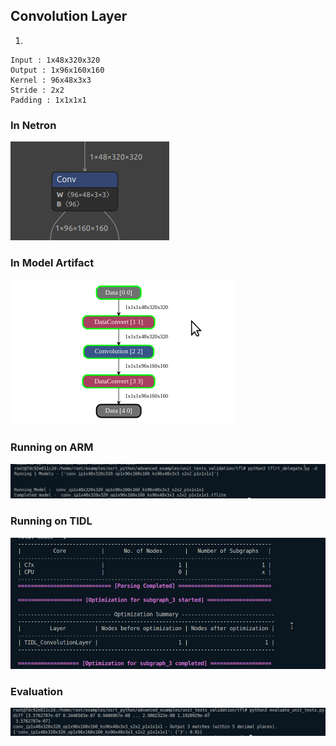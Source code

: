 ## Convolution Layer
1. 
```
Input : 1x48x320x320
Output : 1x96x160x160
Kernel : 96x48x3x3
Stride : 2x2
Padding : 1x1x1x1
```
### In Netron
![alt text](image-7.png)
### In Model Artifact
![alt text](image-8.png)
### Running on ARM
![alt text](image-9.png)
### Running on TIDL
![alt text](image-10.png)
### Evaluation
![alt text](image-11.png)